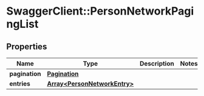 # SwaggerClient::PersonNetworkPagingList

## Properties
Name | Type | Description | Notes
------------ | ------------- | ------------- | -------------
**pagination** | [**Pagination**](Pagination.md) |  | 
**entries** | [**Array&lt;PersonNetworkEntry&gt;**](PersonNetworkEntry.md) |  | 


